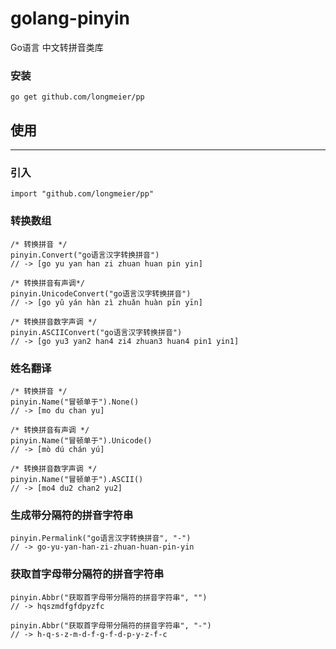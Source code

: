 # golang-pinyin

Go语言 中文转拼音类库

### 安装
```
go get github.com/longmeier/pp
```

## 使用
---

### 引入
```
import "github.com/longmeier/pp"
```

### 转换数组
```
/* 转换拼音 */
pinyin.Convert("go语言汉字转换拼音")
// -> [go yu yan han zi zhuan huan pin yin]

/* 转换拼音有声调*/
pinyin.UnicodeConvert("go语言汉字转换拼音")
// -> [go yǔ yán hàn zì zhuǎn huàn pīn yīn]

/* 转换拼音数字声调 */
pinyin.ASCIIConvert("go语言汉字转换拼音")
// -> [go yu3 yan2 han4 zi4 zhuan3 huan4 pin1 yin1]
```

### 姓名翻译
```
/* 转换拼音 */
pinyin.Name("冒顿单于").None()
// -> [mo du chan yu]

/* 转换拼音有声调 */
pinyin.Name("冒顿单于").Unicode()
// -> [mò dú chán yú]

/* 转换拼音数字声调 */
pinyin.Name("冒顿单于").ASCII()
// -> [mo4 du2 chan2 yu2]
```

### 生成带分隔符的拼音字符串
```
pinyin.Permalink("go语言汉字转换拼音", "-")
// -> go-yu-yan-han-zi-zhuan-huan-pin-yin
```

### 获取首字母带分隔符的拼音字符串
```
pinyin.Abbr("获取首字母带分隔符的拼音字符串", "")
// -> hqszmdfgfdpyzfc

pinyin.Abbr("获取首字母带分隔符的拼音字符串", "-")
// -> h-q-s-z-m-d-f-g-f-d-p-y-z-f-c
```
